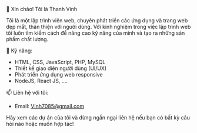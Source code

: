👋 Xin chào! Tôi là Thanh Vinh

Tôi là một lập trình viên web, chuyên phát triển các ứng dụng và trang web đẹp mắt, thân thiện với người dùng. Với kinh nghiệm trong việc lập trình web tôi luôn tìm kiếm cách để nâng cao kỹ năng của mình và tạo ra những sản phẩm chất lượng.

💼 Kỹ năng:
- HTML, CSS, JavaScript, PHP, MySQL
- Thiết kế giao diện người dùng (UI/UX)
- Phát triển ứng dụng web responsive
- NodeJS, React JS, ....

  
📫 Liên hệ với tôi:
- Email: Vinh7085@gmail.com


Hãy xem các dự án của tôi và đừng ngần ngại liên hệ nếu bạn có bất kỳ câu hỏi nào hoặc muốn hợp tác!
<!--
**Vinhpc123/Vinhpc123** is a ✨ _special_ ✨ repository because its `README.md` (this file) appears on your GitHub profile.
Here are some ideas to get you started:

- 🔭 I’m currently working on ...
- 🌱 I’m currently learning ...
- 👯 I’m looking to collaborate on ...
- 🤔 I’m looking for help with ...
- 💬 Ask me about ...
- 📫 How to reach me: ...
- 😄 Pronouns: ...
- ⚡ Fun fact: ...
-->
